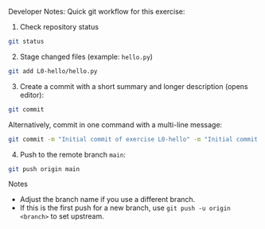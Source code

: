 Developer Notes:
Quick git workflow for this exercise:

1. Check repository status

```bash
git status
```

2. Stage changed files (example: `hello.py`)

```bash
git add L0-hello/hello.py
```

3. Create a commit with a short summary and longer description (opens editor):

```bash
git commit
```

Alternatively, commit in one command with a multi-line message:

```bash
git commit -m "Initial commit of exercise L0-hello" -m "Initial commit of \"Hello World\". Exercise L0-hello."
```

4. Push to the remote branch `main`:

```bash
git push origin main
```

Notes
- Adjust the branch name if you use a different branch.
- If this is the first push for a new branch, use `git push -u origin <branch>` to set upstream.